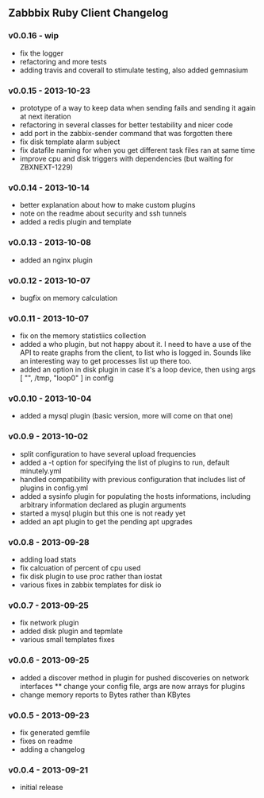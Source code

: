 Zabbbix Ruby Client Changelog
-----------------------------

### v0.0.16 - wip

* fix the logger
* refactoring and more tests
* adding travis and coverall to stimulate testing, also added gemnasium

### v0.0.15 - 2013-10-23

* prototype of a way to keep data when sending fails and sending it again at next iteration
* refactoring in several classes for better testability and nicer code
* add port in the zabbix-sender command that was forgotten there
* fix disk template alarm subject
* fix datafile naming for when you get different task files ran at same time
* improve cpu and disk triggers with dependencies (but waiting for ZBXNEXT-1229)

### v0.0.14 - 2013-10-14

* better explanation about how to make custom plugins
* note on the readme about security and ssh tunnels
* added a redis plugin and template

### v0.0.13 - 2013-10-08

* added an nginx plugin

### v0.0.12 - 2013-10-07

* bugfix on memory calculation

### v0.0.11 - 2013-10-07

* fix on the memory statistiics collection
* added a who plugin, but not happy about it. I need to have a use of the API to reate graphs from the client, to list who is logged in. Sounds like an interesting way to get processes list up there too.
* added an option in disk plugin in case it's a loop device, then using args [ "", /tmp, "loop0" ] in config

### v0.0.10 - 2013-10-04

* added a mysql plugin (basic version, more will come on that one)

### v0.0.9 - 2013-10-02

* split configuration to have several upload frequencies
* added a -t option for specifying the list of plugins to run, default minutely.yml
* handled compatibility with previous configuration that includes list of plugins in config.yml
* added a sysinfo plugin for populating the hosts informations, including arbitrary information declared as plugin arguments
* started a mysql plugin but this one is not ready yet
* added an apt plugin to get the pending apt upgrades

### v0.0.8 - 2013-09-28

* adding load stats
* fix calcuation of percent of cpu used
* fix disk plugin to use proc rather than iostat
* various fixes in zabbix templates for disk io

### v0.0.7 - 2013-09-25

* fix network plugin
* added disk plugin and tepmlate
* various small templates fixes

### v0.0.6 - 2013-09-25

* added a discover method in plugin for pushed discoveries on network interfaces
** change your config file, args are now arrays for plugins
* change memory reports to Bytes rather than KBytes

### v0.0.5 - 2013-09-23

* fix generated gemfile
* fixes on readme
* adding a changelog

### v0.0.4 - 2013-09-21

* initial release
